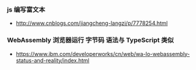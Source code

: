 ### js 编写富文本 
* http://www.cnblogs.com/jiangcheng-langzi/p/7778254.html

### WebAssembly 浏览器运行 字节码 语法与 TypeScript 类似
* https://www.ibm.com/developerworks/cn/web/wa-lo-webassembly-status-and-reality/index.html
